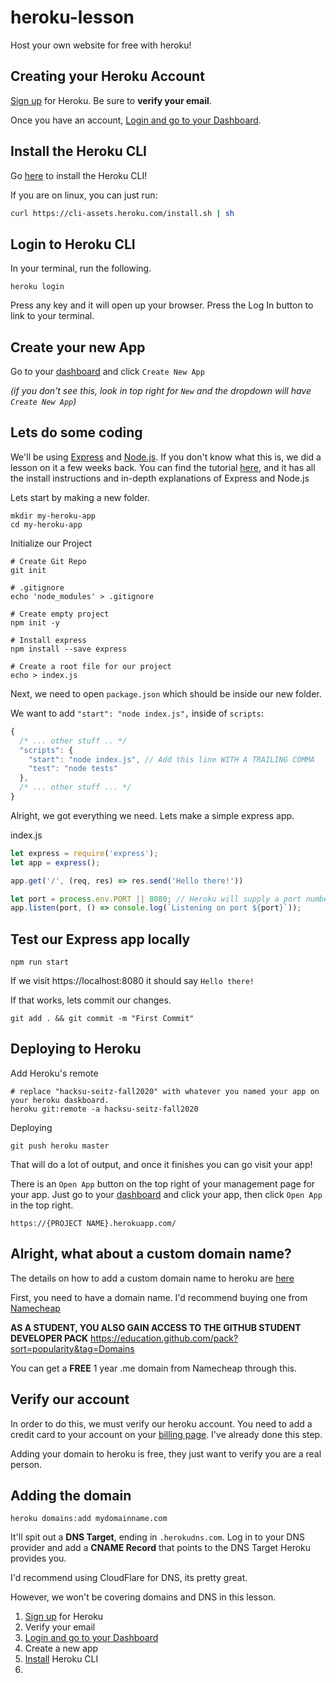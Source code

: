 # heroku-lesson
Host your own website for free with heroku!

## Creating your Heroku Account
[Sign up](https://signup.heroku.com/login) for Heroku. Be sure to __verify your email__.

Once you have an account, [Login and go to your Dashboard](https://dashboard.heroku.com/apps).

## Install the Heroku CLI
Go [here](https://devcenter.heroku.com/articles/heroku-cli) to install the Heroku CLI!

If you are on linux, you can just run:
```sh
curl https://cli-assets.heroku.com/install.sh | sh
```

## Login to Heroku CLI
In your terminal, run the following.
```
heroku login
```
Press any key and it will open up your browser. Press the Log In button to link to your terminal.

## Create your new App
Go to your [dashboard](https://dashboard.heroku.com/apps) and click `Create New App`

*(if you don't see this, look in top right for `New` and the dropdown will have `Create New App`)*

## Lets do some coding

We'll be using [Express](https://expressjs.com/) and [Node.js](https://nodejs.org/en/). If you don't know what this is, we did a lesson on it a few weeks back. You can find the tutorial [here](https://github.com/hacksu/express-tutorial), and it has all the install instructions and in-depth explanations of Express and Node.js


Lets start by making a new folder.
```
mkdir my-heroku-app
cd my-heroku-app
```

Initialize our Project
```
# Create Git Repo
git init

# .gitignore
echo 'node_modules' > .gitignore

# Create empty project
npm init -y

# Install express
npm install --save express

# Create a root file for our project
echo > index.js
```

Next, we need to open `package.json` which should be inside our new folder.


We want to add `"start": "node index.js",` inside of `scripts`:
```js
{
  /* ... other stuff .. */
  "scripts": {
    "start": "node index.js", // Add this line WITH A TRAILING COMMA
    "test": "node tests"
  },
  /* ... other stuff ... */
}
```

Alright, we got everything we need. Lets make a simple express app.

index.js
```js
let express = require('express');
let app = express();

app.get('/', (req, res) => res.send('Hello there!'))

let port = process.env.PORT || 8080; // Heroku will supply a port number for us through environment variables.
app.listen(port, () => console.log(`Listening on port ${port}`));

```

## Test our Express app locally
`npm run start`

If we visit https://localhost:8080 it should say `Hello there!`

If that works, lets commit our changes.
```
git add . && git commit -m "First Commit"
```

## Deploying to Heroku

Add Heroku's remote
```
# replace "hacksu-seitz-fall2020" with whatever you named your app on your heroku daskboard.
heroku git:remote -a hacksu-seitz-fall2020
```

Deploying
```
git push heroku master
```

That will do a lot of output, and once it finishes you can go visit your app!

There is an `Open App` button on the top right of your management page for your app. Just go to your [dashboard](https://dashboard.heroku.com/apps) and click your app, then click `Open App` in the top right.

`https://{PROJECT NAME}.herokuapp.com/`

## Alright, what about a custom domain name?
The details on how to add a custom domain name to heroku are [here](https://devcenter.heroku.com/articles/custom-domains)



First, you need to have a domain name. I'd recommend buying one from [Namecheap](https://namecheap.com)


**AS A STUDENT, YOU ALSO GAIN ACCESS TO THE GITHUB STUDENT DEVELOPER PACK**
https://education.github.com/pack?sort=popularity&tag=Domains

You can get a **FREE** 1 year .me domain from Namecheap through this.


## Verify our account

In order to do this, we must verify our heroku account. You need to add a credit card to your account on your [billing page](https://dashboard.heroku.com/account/billing). I've already done this step.

Adding your domain to heroku is free, they just want to verify you are a real person.

## Adding the domain

```
heroku domains:add mydomainname.com
```

It'll spit out a **DNS Target**, ending in `.herokudns.com`. Log in to your DNS provider and add a **CNAME Record** that points to the DNS Target Heroku provides you.

I'd recommend using CloudFlare for DNS, its pretty great.

However, we won't be covering domains and DNS in this lesson.




1. [Sign up](https://signup.heroku.com/login) for Heroku
2. Verify your email
3. [Login and go to your Dashboard](https://dashboard.heroku.com/apps)
4. Create a new app
5. [Install](https://devcenter.heroku.com/articles/heroku-cli) Heroku CLI
6.
